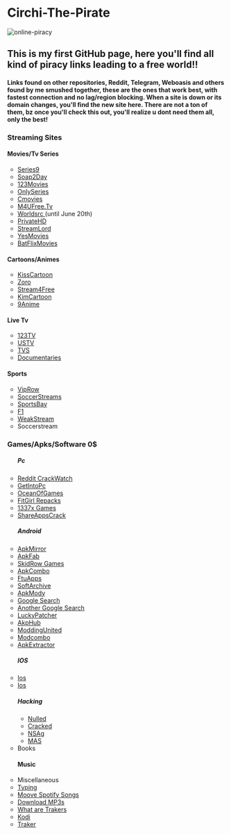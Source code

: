 # <h1>Circhi-The-Pirate</h1>

![online-piracy](https://user-images.githubusercontent.com/102611155/162018014-92de099d-7422-4331-9b8b-94339393fd5f.jpg)

<h2> This is my first GitHub page, here you'll find 
all kind of piracy links leading to a free world!!</h2> 
<h4> Links found on other repositories, Reddit, Telegram, Weboasis and others found by me smushed together, these are the ones that work best, with fastest connection and no lag/region blocking.
When a site is down or its domain changes, you'll find the new site here.
There are not a ton of them, bz once you'll check this out, you'll realize u dont need them all, only the best!</h4>

<h3> Streaming Sites </h3>

  
<h4>Movies/Tv Series</h4>
<ul style="list-style-type:circle">
<li> <a href="https://series9.me/" target="_blank"> Series9 </a> </li>
<li> <a href="https://soap2day.ac/" target"_blank"> Soap2Day </a> </li>
<li> <a href="https://ww1.123moviesfree.net/" target"_blank"> 123Movies </a> </li>
<li> <a href="https://cinefunhd.com/" target"_blank"> OnlySeries </a> </li>
<li> <a href="https://cmovies.online/" target"_blank"> Cmovies </a> </li>
<li> <a href="https://ww1.m4ufree.tv/" target"_blank"> M4UFree.Tv </a> </li>
<li> <a href="https://www.worldsrc.net/" target"_blank"> Worldsrc  </a> (until June 20th)</li>
<li> <a href="https://www.privatehd.xyz//" target"_blank"> PrivateHD  </a> </li>
<li> <a href="http://www.streamlord.com/" target"_blank"> StreamLord </a></li>
<li> <a href="https://yesmovies.pe/yes.html" target"_blank"> YesMovies </a></li>
<li> <a href="https://batflixmovies.club/" target"_blank"> BatFlixMovies </a></li>
   
  </ul>
<h4> Cartoons/Animes</h4>
<ul style="list-style-type:circle">
  
<li> <a href="https://kisscartoon.nz/" target="_blank"> KissCartoon </a> </li>
<li> <a href="https://zoro.to/" target="_blank"> Zoro </a> </li>
<li> <a href="https://www.stream4free.live/" target="_blank"> Stream4Free </a> </li>
<li> <a href="https://kimcartoon.li/" target="_blank"> KimCartoon </a> </li>
<li> <a href="https://9anime.to/home" target="_blank">9Anime </a> </li>


  </ul>



<h4>Live Tv</h4>
  <ul style="list-style-type:circle">
  
  
<li> <a href="http://live94today.com/top-streams/" target"_blank"> 123TV </a> </li>
<li> <a href="https://ustv247.tv/" target"_blank"> USTV </a> </li> 
<li> <a href="https://time4tv.stream/" target"_blank"> TVS </a> </li> 
  <li> <a href="https://ihavenotv.com/" target"_blank"> Documentaries  </a> </li> 
  </ul>
  
  
<h4>Sports </h4>
  <ul style="list-style-type:circle">

<li> <a href="https://en.viprow.me/" target"_blank"> VipRow </a> </li>
<li> <a href="https://main.soccerstreams-100.tv/" target"_blank"> SoccerStreams </a> </li>
<li> <a href="https://www.sportsbay.sx/" target"_blank"> SportsBay </a> </li>
<li> <a href="https://live.f1stream.me/" target"_blank"> F1 </a> </li>
<li> <a href="http://weakstreams.com/" target"_blank"> WeakStream </a> </li>
<li> <a href"https://reddit2.soccerstreamlinks.com/" target"_blank> Soccerstream <a/> </li>
 

</ul>  
<h3>Games/Apks/Software 0$</h3>

<ul style="list-style-type:circle">
<h5> Pc </h5>
<li> <a href="https://www.reddit.com/r/CrackWatch/" target"_blank"> Reddit CrackWatch </a> </li>
<li> <a href="https://getintopc.com/" target"_blank"> GetIntoPc </a> </li>
<li> <a href="https://oceansofgamess.com/" target"_blank"> OceanOfGames </a> </li>
<li> <a href="https://fitgirl-repacks.site/" target"_blank"> FitGirl Repacks </a> </li>
<li> <a href="https://www.1377x.to/popular-games" target"_blank"> 1337x Games </a> </li>
  <li> <a href="https://shareappscrack.com/" target"_blank"> ShareAppsCrack </a> </li>

<h5>Android</h5>
<li> <a href="https://www.apkmirror.com/" target"_blank"> ApkMirror </a> </li>
<li> <a href="https://apkfab.com/" target"_blank"> ApkFab </a> </li>
<li> <a href="https://skidrowrepacks.com/" target"_blank"> SkidRow Games </a> </li>
<li> <a href="https://apkcombo.com/"> ApkCombo </a> </li>
<li> <a href="https://ftuapps.dev/?1" target"_blank"> FtuApps </a> </li>
<li> <a href="https://sanet.st/" target"_blank"> SoftArchive </a> </li>
<li> <a href="https://apkmody.io/" target"_blank"> ApkMody </a> </li>
<li> <a href="https://cse.google.com/cse?cx=e0d1769ccf74236e8#gsc.tab=0" target"_blank"> Google Search </a> </li>
<li> <a href="https://cse.google.com/cse?cx=73948689c2c206528#gsc.tab=0" target"_blank"> Another Google Search </a> </li>
<li> <a href="https://www.luckypatchers.com/download/"> LuckyPatcher </a> </li>
<li> <a href="https://apkmodhub.in/" target"_blank"> AkpHub </a> </li>
<li> <a href="https://moddingunited.xyz/" target"_blank"> ModdingUnited <a/> </li>
<li> <a href="modcombo.com target"_blank" > Modcombo </a> </li>
<li> <a href="https://play.google.com/store/apps/details?id=com.ext.ui target_"blank"> ApkExtractor </a> </li>
<h5>IOS</h5>
<li> <a href="https://julio.hackyouriphone.org/" target"_blank"> Ios </a> </li>
<li> <a href="https://cydiageek.yourepo.com/" target"_blank"> Ios </a> </li>
<h5> Hacking</h5> 
<ul style="list-style-type:circle">

<li> <a href="nulled.to" target"_blank"> Nulled </a> </li>
<li> <a href="cracked.io"target"_blank"> Cracked </a> </li>
<li> <a href="https://nsaneforums.com/" target="_blank"> NSAg </a> </li>
<li> <a href="https://massgrave.dev/" target="_blank"> MAS</a> </li>

</ul>
<li>Books </li>
<h4>Music </h4>

<li>Miscellaneous</li>
<li> <a href="https://www.typingstudy.com/lesson" target="_blank"> Typing</a> </li>

  <li> <a href="https://www.mooval.de/" target="_blank"> Moove Spotify Songs </a> </li>

  <li> <a href="https://slider.kz//" target="_blank"> Download MP3s</a> </li>
<li> <a href="reddit.com/r/Piracy/wiki/guides/private_trackers#wiki_.25BA_what_are_the_benefits_of_private_trackers_when_compared_to_public_trackers.3F" target="_blank"> What are Trakers</a> </li>
<li> <a href="https://www.reddit.com/r/Addons4Kodi/wiki/introduction" target="_blank"> Kodi</a> </li>
<li> <a href="https://trackerslist.com/#/" target="_blank"> Traker</a> </li>



